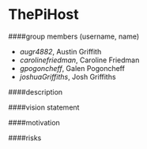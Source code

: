 # ThePiHost

####group members (username, name)
* *augr4882*, Austin Griffith
* *carolinefriedman*, Caroline Friedman
* *gpogoncheff*, Galen Pogoncheff
* *joshuaGriffiths*, Josh Griffiths


####description


####vision statement


####motivation


####risks
